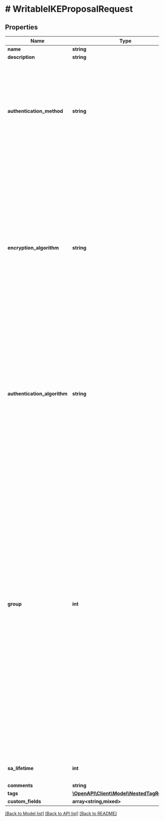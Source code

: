 # # WritableIKEProposalRequest

## Properties

Name | Type | Description | Notes
------------ | ------------- | ------------- | -------------
**name** | **string** |  |
**description** | **string** |  | [optional]
**authentication_method** | **string** | * &#x60;preshared-keys&#x60; - Pre-shared keys * &#x60;certificates&#x60; - Certificates * &#x60;rsa-signatures&#x60; - RSA signatures * &#x60;dsa-signatures&#x60; - DSA signatures |
**encryption_algorithm** | **string** | * &#x60;aes-128-cbc&#x60; - 128-bit AES (CBC) * &#x60;aes-128-gcm&#x60; - 128-bit AES (GCM) * &#x60;aes-192-cbc&#x60; - 192-bit AES (CBC) * &#x60;aes-192-gcm&#x60; - 192-bit AES (GCM) * &#x60;aes-256-cbc&#x60; - 256-bit AES (CBC) * &#x60;aes-256-gcm&#x60; - 256-bit AES (GCM) * &#x60;3des-cbc&#x60; - 3DES * &#x60;des-cbc&#x60; - DES |
**authentication_algorithm** | **string** | * &#x60;hmac-sha1&#x60; - SHA-1 HMAC * &#x60;hmac-sha256&#x60; - SHA-256 HMAC * &#x60;hmac-sha384&#x60; - SHA-384 HMAC * &#x60;hmac-sha512&#x60; - SHA-512 HMAC * &#x60;hmac-md5&#x60; - MD5 HMAC | [optional]
**group** | **int** | Diffie-Hellman group ID  * &#x60;1&#x60; - Group 1 * &#x60;2&#x60; - Group 2 * &#x60;5&#x60; - Group 5 * &#x60;14&#x60; - Group 14 * &#x60;15&#x60; - Group 15 * &#x60;16&#x60; - Group 16 * &#x60;17&#x60; - Group 17 * &#x60;18&#x60; - Group 18 * &#x60;19&#x60; - Group 19 * &#x60;20&#x60; - Group 20 * &#x60;21&#x60; - Group 21 * &#x60;22&#x60; - Group 22 * &#x60;23&#x60; - Group 23 * &#x60;24&#x60; - Group 24 * &#x60;25&#x60; - Group 25 * &#x60;26&#x60; - Group 26 * &#x60;27&#x60; - Group 27 * &#x60;28&#x60; - Group 28 * &#x60;29&#x60; - Group 29 * &#x60;30&#x60; - Group 30 * &#x60;31&#x60; - Group 31 * &#x60;32&#x60; - Group 32 * &#x60;33&#x60; - Group 33 * &#x60;34&#x60; - Group 34 |
**sa_lifetime** | **int** | Security association lifetime (in seconds) | [optional]
**comments** | **string** |  | [optional]
**tags** | [**\OpenAPI\Client\Model\NestedTagRequest[]**](NestedTagRequest.md) |  | [optional]
**custom_fields** | **array<string,mixed>** |  | [optional]

[[Back to Model list]](../../README.md#models) [[Back to API list]](../../README.md#endpoints) [[Back to README]](../../README.md)

